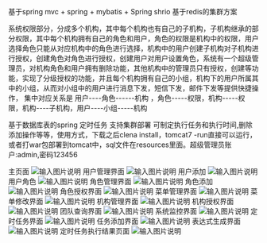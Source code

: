 
基于spring mvc + spring + mybatis + Spring shrio 基于redis的集群方案

系统权限部分，分成多个机构，其中每个机构也有自己的子机构，子机构继承的部分权限，其中每个机构拥有自己的角色和用户，角色的权限是机构中的权限，用户选择角色只能从对应机构中的角色进行选择，机构中的用户创建子机构对子机构进行授权，创建角色对角色进行授权，创建用户对用户设置角色，系统有一个超级管理员，对机构角色和用户拥有删除功能，其他机构中的管理员只有授权，创建等功能，实现了分级授权的功能，并且每个机构拥有自己的小组，机构下的用户所属其中的小组，从而对小组中的用户进行消息下发，短信下发，邮件下发等提供快捷操作， 集中对应关系是  用户----角色------机构 ，角色-----权限，机构-----权限，机构----子机构，用户----小组-----机构

基于数据库表的spring 定时任务 支持集群部署 可制定执行任务和执行时间,删除添加操作等等，使用方式，下载之后clena install，tomcat7 -run直接可以运行，或者打war包部署到tomcat中，sql文件在resources里面。超级管理员账户:admin,密码123456

主页面
![输入图片说明](https://images.gitee.com/uploads/images/2020/0521/150716_694facf8_536094.png "屏幕截图.png")
用户管理界面
![输入图片说明](https://images.gitee.com/uploads/images/2020/0521/150743_35bff318_536094.png "屏幕截图.png")
用户添加
![输入图片说明](https://images.gitee.com/uploads/images/2020/0521/150813_5e4be1c7_536094.png "屏幕截图.png")
用户角色
![输入图片说明](https://images.gitee.com/uploads/images/2020/0521/150957_cfed169d_536094.png "屏幕截图.png")
角色管理界面
![输入图片说明](https://images.gitee.com/uploads/images/2020/0521/151026_aa36addb_536094.png "屏幕截图.png")
角色添加
![输入图片说明](https://images.gitee.com/uploads/images/2020/0521/151041_944797f2_536094.png "屏幕截图.png")
角色授权界面
![输入图片说明](https://images.gitee.com/uploads/images/2020/0521/151103_958af8b4_536094.png "屏幕截图.png")
菜单管理界面
![输入图片说明](https://images.gitee.com/uploads/images/2020/0521/151225_0c721ffb_536094.png "屏幕截图.png")
菜单修改界面
![输入图片说明](https://images.gitee.com/uploads/images/2020/0521/151312_cd1efa79_536094.png "屏幕截图.png")
机构管理界面
![输入图片说明](https://images.gitee.com/uploads/images/2020/0521/151337_038bfdff_536094.png "屏幕截图.png")
机构授权界面
![输入图片说明](https://images.gitee.com/uploads/images/2020/0521/151413_f84f2bef_536094.png "屏幕截图.png")
团队查询界面
![输入图片说明](https://images.gitee.com/uploads/images/2020/0521/151435_d7d1c1b0_536094.png "屏幕截图.png")
系统监控界面
![输入图片说明](https://images.gitee.com/uploads/images/2020/0521/151510_b3518a2b_536094.png "屏幕截图.png")
定时任务界面
![输入图片说明](https://images.gitee.com/uploads/images/2020/0521/151535_ad0ccc38_536094.png "屏幕截图.png")
任务添加界面
![输入图片说明](https://images.gitee.com/uploads/images/2020/0521/151556_57aa3968_536094.png "屏幕截图.png")
表达式生成界面
![输入图片说明](https://images.gitee.com/uploads/images/2020/0521/151619_a9373b5b_536094.png "屏幕截图.png")
定时任务执行结果页面
![输入图片说明](https://images.gitee.com/uploads/images/2020/0521/151652_c14a4722_536094.png "屏幕截图.png")